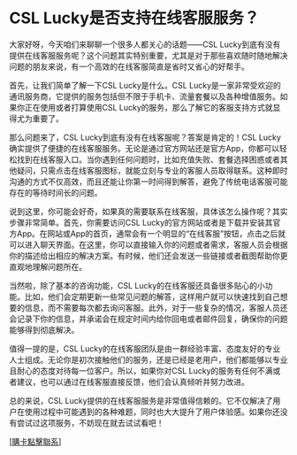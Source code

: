 # CSL Lucky是否支持在线客服服务？

大家好呀，今天咱们来聊聊一个很多人都关心的话题——CSL Lucky到底有没有提供在线客服服务呢？这个问题其实特别重要，尤其是对于那些喜欢随时随地解决问题的朋友来说，有一个高效的在线客服简直是省时又省心的好帮手。

首先，让我们简单了解一下CSL Lucky是什么。CSL Lucky是一家非常受欢迎的通讯服务商，它提供的服务包括但不限于手机卡、流量套餐以及各种增值服务。如果你正在使用或者打算使用CSL Lucky的服务，那么了解它的客服支持方式就显得尤为重要了。

那么问题来了，CSL Lucky到底有没有在线客服呢？答案是肯定的！CSL Lucky确实提供了便捷的在线客服服务。无论是通过官方网站还是官方App，你都可以轻松找到在线客服入口。当你遇到任何问题时，比如充值失败、套餐选择困惑或者其他疑问，只需点击在线客服图标，就能立刻与专业的客服人员取得联系。这种即时沟通的方式不仅高效，而且还能让你第一时间得到解答，避免了传统电话客服可能存在的等待时间长的问题。

说到这里，你可能会好奇，如果真的需要联系在线客服，具体该怎么操作呢？其实步骤非常简单。首先，你需要访问CSL Lucky的官方网站或者是下载并安装其官方App。在网站或App的首页，通常会有一个明显的“在线客服”按钮，点击之后就可以进入聊天界面。在这里，你可以直接输入你的问题或者需求，客服人员会根据你的描述给出相应的解决方案。有时候，他们还会发送一些链接或者截图帮助你更直观地理解问题所在。

当然啦，除了基本的咨询功能，CSL Lucky的在线客服还具备很多贴心的小功能。比如，他们会定期更新一些常见问题的解答，这样用户就可以快速找到自己想要的信息，而不需要每次都去询问客服。此外，对于一些复杂的情况，客服人员还会记录下你的信息，并承诺会在规定时间内给你回电或者邮件回复，确保你的问题能够得到彻底解决。

值得一提的是，CSL Lucky的在线客服团队是由一群经验丰富、态度友好的专业人士组成。无论你是初次接触他们的服务，还是已经是老用户，他们都能够以专业且耐心的态度对待每一位客户。所以，如果你对CSL Lucky的服务有任何不满或者建议，也可以通过在线客服直接反馈，他们会认真倾听并努力改进。

总的来说，CSL Lucky提供的在线客服服务是非常值得信赖的。它不仅解决了用户在使用过程中可能遇到的各种难题，同时也大大提升了用户体验感。如果你还没有尝试过这项服务，不妨现在就去试试看吧！

[[購卡點擊聯系](https://t.me/s/esim1088)]